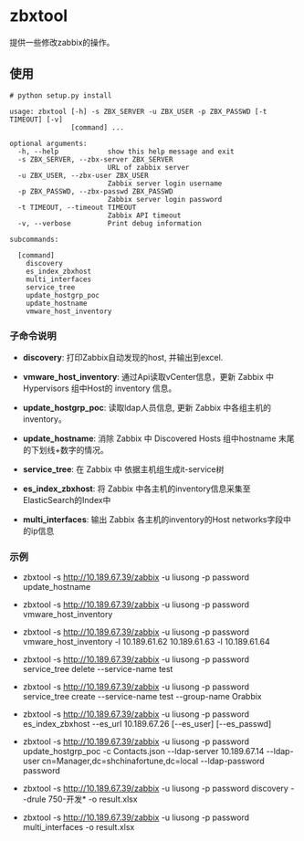 # zbxtool

提供一些修改zabbix的操作。

## 使用
```shell
# python setup.py install

usage: zbxtool [-h] -s ZBX_SERVER -u ZBX_USER -p ZBX_PASSWD [-t TIMEOUT] [-v]
               [command] ...

optional arguments:
  -h, --help            show this help message and exit
  -s ZBX_SERVER, --zbx-server ZBX_SERVER
                        URL of zabbix server
  -u ZBX_USER, --zbx-user ZBX_USER
                        Zabbix server login username
  -p ZBX_PASSWD, --zbx-passwd ZBX_PASSWD
                        Zabbix server login password
  -t TIMEOUT, --timeout TIMEOUT
                        Zabbix API timeout
  -v, --verbose         Print debug information

subcommands:

  [command]
    discovery
    es_index_zbxhost
    multi_interfaces 
    service_tree
    update_hostgrp_poc
    update_hostname
    vmware_host_inventory
```

### 子命令说明

- **discovery**: 打印Zabbix自动发现的host, 并输出到excel.

- **vmware_host_inventory**: 通过Api读取vCenter信息，更新 Zabbix 中 Hypervisors 组中Host的 inventory 信息。

- **update_hostgrp_poc**: 读取ldap人员信息, 更新 Zabbix 中各组主机的 inventory。

- **update_hostname**: 消除 Zabbix 中 Discovered Hosts 组中hostname 末尾的下划线+数字的情况。

- **service_tree**: 在 Zabbix 中 依据主机组生成it-service树

- **es_index_zbxhost**: 将 Zabbix 中各主机的inventory信息采集至ElasticSearch的Index中

- **multi_interfaces**: 输出 Zabbix 各主机的inventory的Host networks字段中的ip信息

### 示例
- zbxtool -s http://10.189.67.39/zabbix -u liusong -p password update_hostname

- zbxtool -s http://10.189.67.39/zabbix -u liusong -p password vmware_host_inventory

- zbxtool -s http://10.189.67.39/zabbix -u liusong -p password vmware_host_inventory -l 10.189.61.62 10.189.61.63 -l 10.189.61.64

- zbxtool -s http://10.189.67.39/zabbix -u liusong -p password service_tree delete --service-name test

- zbxtool -s http://10.189.67.39/zabbix -u liusong -p password service_tree create --service-name test --group-name Orabbix

- zbxtool -s http://10.189.67.39/zabbix -u liusong -p password es_index_zbxhost --es_url 10.189.67.26 [--es_user] [--es_passwd]

- zbxtool -s http://10.189.67.39/zabbix -u liusong -p password update_hostgrp_poc -c Contacts.json --ldap-server 10.189.67.14 --ldap-user cn=Manager,dc=shchinafortune,dc=local --ldap-password password

- zbxtool -s http://10.189.67.39/zabbix -u liusong -p password discovery --drule 750-开发* -o result.xlsx

- zbxtool -s http://10.189.67.39/zabbix -u liusong -p password multi_interfaces -o result.xlsx
